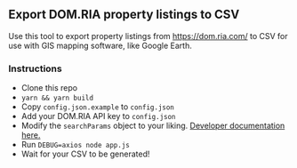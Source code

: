 ## Export DOM.RIA property listings to CSV
Use this tool to export property listings from https://dom.ria.com/ to CSV for use with GIS mapping software, like Google Earth.

### Instructions
- Clone this repo
- `yarn && yarn build`
- Copy `config.json.example` to `config.json`
- Add your DOM.RIA API key to `config.json`
- Modify the `searchParams` object to your liking. [Developer documentation here.](https://api-docs-v2.readthedocs.io/ru/latest/dom_ria/search.html)
- Run `DEBUG=axios node app.js`
- Wait for your CSV to be generated!